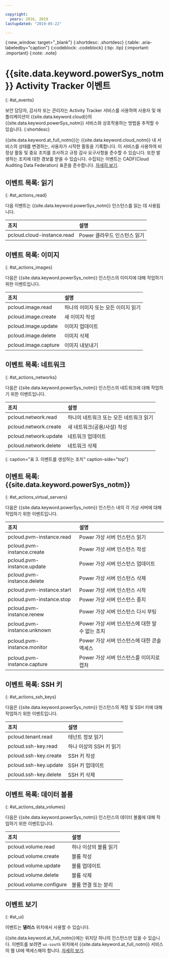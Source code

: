```yaml
---

copyright:
  years: 2016, 2019
lastupdated: "2019-05-22"

---
```


{:new_window: target="_blank"}
{:shortdesc: .shortdesc}
{:table: .aria-labeledby="caption"}
{:codeblock: .codeblock}
{:tip: .tip}
{:important: .important}
{:note: .note}

# {{site.data.keyword.powerSys_notm}} Activity Tracker 이벤트
{: #at_events}

보안 담당자, 감사자 또는 관리자는 Activity Tracker 서비스를 사용하여 사용자 및 애플리케이션이 {{site.data.keyword.cloud}}의 {{site.data.keyword.powerSys_notm}} 서비스와 상호작용하는 방법을 추적할 수 있습니다.
{:shortdesc}

{{site.data.keyword.at_full_notm}}는 {{site.data.keyword.cloud_notm}} 내 서비스의 상태를 변경하는, 사용자가 시작한 활동을 기록합니다. 이 서비스를 사용하여 비정상 활동 및 중요 조치를 조사하고 규정 감사 요구사항을 준수할 수 있습니다. 또한 발생하는 조치에 대한 경보를 받을 수 있습니다. 수집되는 이벤트는 CADF(Cloud Auditing Data Federation) 표준을 준수합니다. [자세히 보기](/docs/services/Activity-Tracker-with-LogDNA?topic=logdnaat-getting-started#getting-started).

## 이벤트 목록: 읽기
{: #at_actions_read}

다음 이벤트는 {{site.data.keyword.powerSys_notm}} 인스턴스를 읽는 데 사용됩니다.

|조치                        |설명                     |
|:---------------------------|:--------------------------------|
|pcloud.cloud-instance.read  |Power 클라우드 인스턴스 읽기     |


## 이벤트 목록: 이미지
{: #at_actions_images}

다음은 {{site.data.keyword.powerSys_notm}} 인스턴스의 이미지에 대해 작업하기 위한 이벤트입니다.

|조치                        |설명                     |
|:---------------------------|:--------------------------------|
|pcloud.image.read           |하나의 이미지 또는 모든 이미지 읽기 |
|pcloud.image.create         |새 이미지 작성                   |
|pcloud.image.update         |이미지 업데이트                  |
|pcloud.image.delete         |이미지 삭제                      |
|pcloud.image.capture        |이미지 내보내기                  |


## 이벤트 목록: 네트워크
{: #at_actions_networks}

다음은 {{site.data.keyword.powerSys_notm}} 인스턴스의 네트워크에 대해 작업하기 위한 이벤트입니다.

|조치                        |설명                           |
|:---------------------------|:--------------------------------------|
|pcloud.network.read         |하나의 네트워크 또는 모든 네트워크 읽기|
|pcloud.network.create       |새 네트워크(공용/사설) 작성            |
|pcloud.network.update       |네트워크 업데이트                      |
|pcloud.network.delete       |네트워크 삭제                          |
{: caption="표 3. 이벤트를 생성하는 조치" caption-side="top"}

## 이벤트 목록: {{site.data.keyword.powerSys_notm}}
{: #at_actions_virtual_servers}

다음은 {{site.data.keyword.powerSys_notm}} 인스턴스 내의 각 가상 서버에 대해 작업하기 위한 이벤트입니다.

|조치                           |설명                          |
|:------------------------------|:-------------------------------------|
|pcloud.pvm-instance.read       |Power 가상 서버 인스턴스 읽기                          |
|pcloud.pvm-instance.create     |Power 가상 서버 인스턴스 작성                          |
|pcloud.pvm-instance.update     |Power 가상 서버 인스턴스 업데이트                      |
|pcloud.pvm-instance.delete     |Power 가상 서버 인스턴스 삭제                          |
|pcloud.pvm-instance.start      |Power 가상 서버 인스턴스 시작                          |
|pcloud.pvm-instance.stop       |Power 가상 서버 인스턴스 중지                          |
|pcloud.pvm-instance.renew      |Power 가상 서버 인스턴스 다시 부팅                     |
|pcloud.pvm-instance.unknown    |Power 가상 서버 인스턴스에 대한 알 수 없는 조치        |
|pcloud.pvm-instance.monitor    |Power 가상 서버 인스턴스에 대한 콘솔 액세스            |
|pcloud.pvm-instance.capture    |Power 가상 서버 인스턴스를 이미지로 캡처               |

## 이벤트 목록: SSH 키
{: #at_actions_ssh_keys}

다음은 {{site.data.keyword.powerSys_notm}} 인스턴스의 계정 및 SSH 키에 대해 작업하기 위한 이벤트입니다.

|조치                      |설명                 |
|:-------------------------|:----------------------------|
|pcloud.tenant.read        |테넌트 정보 읽기             |
|pcloud.ssh-key.read       |하나 이상의 SSH 키 읽기      |
|pcloud.ssh-key.create     |SSH 키 작성                  |
|pcloud.ssh-key.update     |SSH 키 업데이트              |
|pcloud.ssh-key.delete     |SSH 키 삭제                  |

## 이벤트 목록: 데이터 볼륨
{: #at_actions_data_volumes}

다음은 {{site.data.keyword.powerSys_notm}} 인스턴스의 데이터 볼륨에 대해 작업하기 위한 이벤트입니다.

|조치                      |설명                 |
|:-------------------------|:----------------------------|
|pcloud.volume.read        |하나 이상의 볼륨 읽기        |
|pcloud.volume.create      |볼륨 작성                    |
|pcloud.volume.update      |볼륨 업데이트                |
|pcloud.volume.delete      |볼륨 삭제                    |
|pcloud.volume.configure   |볼륨 연결 또는 분리          |

## 이벤트 보기
{: #at_ui}

이벤트는 **댈러스** 위치에서 사용할 수 있습니다.

{{site.data.keyword.at_full_notm}}에는 위치당 하나의 인스턴스만 있을 수 있습니다. 이벤트를 보려면 `us-south` 위치에서 {{site.data.keyword.at_full_notm}} 서비스의 웹 UI에 액세스해야 합니다. [자세히 보기](/docs/services/Activity-Tracker-with-LogDNA?topic=logdnaat-launch#launch_step2).
